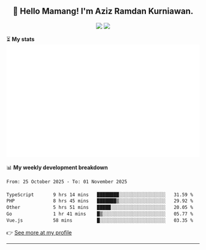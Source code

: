 <h2 align="center">👋 Hello Mamang! I'm Aziz Ramdan Kurniawan.</h2>  
<p align="center">
  <img src="https://komarev.com/ghpvc/?username=azizramdan">
  <img src="https://wakatime.com/badge/user/90056fa0-4c31-4eca-954e-2a3ac05896f9.svg">
</p>
    
⏳ **My stats**  
![](https://raw.githubusercontent.com/azizramdan/github-stats/master/generated/overview.svg#gh-dark-mode-only)

📊 **My weekly development breakdown**
<!--START_SECTION:waka-->

```txt
From: 25 October 2025 - To: 01 November 2025

TypeScript       9 hrs 14 mins   ████████░░░░░░░░░░░░░░░░░   31.59 %
PHP              8 hrs 45 mins   ███████▒░░░░░░░░░░░░░░░░░   29.92 %
Other            5 hrs 51 mins   █████░░░░░░░░░░░░░░░░░░░░   20.05 %
Go               1 hr 41 mins    █▒░░░░░░░░░░░░░░░░░░░░░░░   05.77 %
Vue.js           58 mins         █░░░░░░░░░░░░░░░░░░░░░░░░   03.35 %
```

<!--END_SECTION:waka-->
👉 [See more at my profile](https://wakatime.com/@azizramdan)
***
